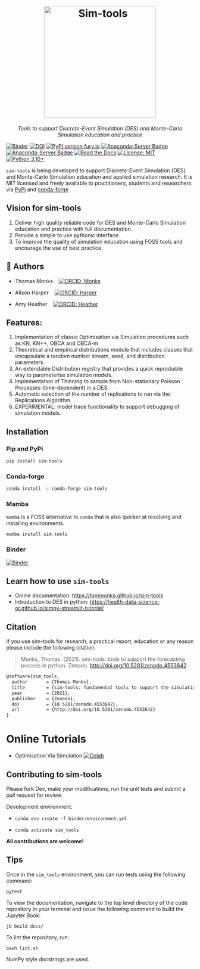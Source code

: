 <h1 align="center">
  <a href="https://github.com/TomMonks/sim-tools"><img src="./docs/img/simtools_logo_purple.png" alt="Sim-tools" width="300"></a>
</h1>

<p align="center">
  <i align="center">Tools to support Discrete-Event Simulation (DES) and Monte-Carlo Simulation education and practice</i>
</p>

[![Binder](https://mybinder.org/badge_logo.svg)](https://mybinder.org/v2/gh/TomMonks/sim-tools/HEAD)
[![DOI](https://zenodo.org/badge/225608065.svg)](https://zenodo.org/badge/latestdoi/225608065)
[![PyPI version fury.io](https://badge.fury.io/py/sim-tools.svg)](https://pypi.python.org/pypi/sim-tools/)
[![Anaconda-Server Badge](https://anaconda.org/conda-forge/sim-tools/badges/version.svg)](https://anaconda.org/conda-forge/sim-tools)
[![Anaconda-Server Badge](https://anaconda.org/conda-forge/sim-tools/badges/platforms.svg)](https://anaconda.org/conda-forge/sim-tools)
[![Read the Docs](https://readthedocs.org/projects/pip/badge/?version=latest)](https://tommonks.github.io/sim-tools)
[![License: MIT](https://img.shields.io/badge/License-MIT-yellow.svg)](https://opensource.org/licenses/MIT)
[![Python 3.10+](https://img.shields.io/badge/python-3.10+-blue.svg)](https://www.python.org/downloads/release/python-360+/)

`sim-tools` is being developed to support Discrete-Event Simulation (DES) and Monte-Carlo Simulation education and applied simulation research.  It is MIT licensed and freely available to practitioners, students and researchers via [PyPi](https://pypi.org/project/sim-tools/) and [conda-forge](https://anaconda.org/conda-forge/sim-tools)

## Vision for sim-tools

 1. Deliver high quality reliable code for DES and Monte-Carlo Simulation education and practice with full documentation.
 2. Provide a simple to use pythonic interface.
 3. To improve the quality of simulation education using FOSS tools and encourage the use of best practice.

## 👥 Authors

* Thomas Monks &nbsp;&nbsp; [![ORCID: Monks](https://img.shields.io/badge/ORCID-0000--0003--2631--4481-brightgreen)](https://orcid.org/0000-0003-2631-4481)

* Alison Harper &nbsp;&nbsp; [![ORCID: Harper](https://img.shields.io/badge/ORCID-0000--0001--5274--5037-brightgreen)](https://orcid.org/0000-0001-5274-5037)

* Amy Heather &nbsp;&nbsp; [![ORCID: Heather](https://img.shields.io/badge/ORCID-0000--0002--6596--3479-brightgreen)](https://orcid.org/0000-0002-6596-3479)

## Features:

1. Implementation of classic Optimisation via Simulation procedures such as KN, KN++, OBCA and OBCA-m
2. Theoretical and empirical distributions module that includes classes that encapsulate a random number stream, seed, and distribution parameters.
3. An extendable Distribution registry that provides a quick reproduible way to parameterise simulation models.
4. Implementation of Thinning to sample from Non-stationary Poisson Processes (time-dependent) in a DES.
5. Automatic selection of the number of replications to run via the Replications Algorithm.
6. EXPERIMENTAL: model trace functionality to support debugging of simulation models.

## Installation

### Pip and PyPi

```bash
pip install sim-tools
```

### Conda-forge

```bash
conda install -c conda-forge sim-tools
```

### Mamba

`mamba` is a FOSS alternative to `conda` that is also quicker at resolving and installing environments.

```bash
mamba install sim-tools
```

### Binder

[![Binder](https://mybinder.org/badge_logo.svg)](https://mybinder.org/v2/gh/TomMonks/sim-tools/HEAD)


## Learn how to use `sim-tools`

* Online documentation: https://tommonks.github.io/sim-tools
* Introduction to DES in python: https://health-data-science-or.github.io/simpy-streamlit-tutorial/

## Citation

If you use sim-tools for research, a practical report, education or any reason please include the following citation.

> Monks, Thomas. (2021). sim-tools: tools to support the forecasting process in python. Zenodo. http://doi.org/10.5281/zenodo.4553642

```tex
@software{sim_tools,
  author       = {Thomas Monks},
  title        = {sim-tools: fundamental tools to support the simulation process in python},
  year         = {2021},
  publisher    = {Zenodo},
  doi          = {10.5281/zenodo.4553642},
  url          = {http://doi.org/10.5281/zenodo.4553642}
}
```

# Online Tutorials

* Optimisation Via Simulation [![Colab](https://colab.research.google.com/assets/colab-badge.svg)](https://colab.research.google.com/github/TomMonks/sim-tools/blob/master/docs/02_ovs/03_sw21_tutorial.ipynb)


## Contributing to sim-tools

Please fork Dev, make your modifications, run the unit tests and submit a pull request for review.

Development environment:

* `conda env create -f binder/environment.yml`

* `conda activate sim_tools`

**All contributions are welcome!**

## Tips

Once in the `sim_tools` environment, you can run tests using the following command:

```
pytest
```

To view the documentation, navigate to the top level directory of the code repository in your terminal and issue the following command to build the Jupyter Book:

```
jb build docs/
```

To lint the repository, run:

```
bash lint.sh
```

NumPy style docstrings are used.